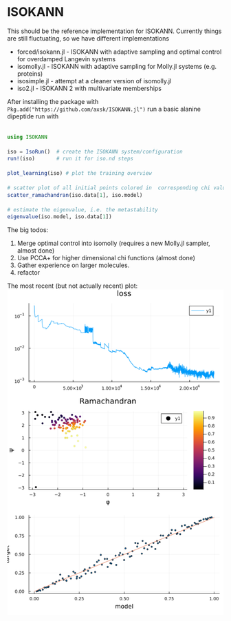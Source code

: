 # ISOKANN

This should be the reference implementation for ISOKANN.
Currently things are still fluctuating, so we have different implementations

- forced/isokann.jl - ISOKANN with adaptive sampling and optimal control for overdamped Langevin systems
- isomolly.jl - ISOKANN with adaptive sampling for Molly.jl systems (e.g. proteins)
- isosimple.jl - attempt at a cleaner version of isomolly.jl
- iso2.jl - ISOKANN 2 with multivariate memberships

After installing the package with `Pkg.add("https://github.com/axsk/ISOKANN.jl")` run a basic alanine dipeptide run with

```julia

using ISOKANN

iso = IsoRun()  # create the ISOKANN system/configuration
run!(iso)       # run it for iso.nd steps

plot_learning(iso) # plot the training overview

# scatter plot of all initial points colored in  corresponding chi value
scatter_ramachandran(iso.data[1], iso.model) 

# estimate the eigenvalue, i.e. the metastability
eigenvalue(iso.model, iso.data[1])

```


The big todos:
1. Merge optimal control into isomolly (requires a new Molly.jl sampler, almost done)
2. Use PCCA+ for higher dimensional chi functions (almost done)
3. Gather experience on larger molecules.
4. refactor

The most recent (but not actually recent) plot:
<img src="out/lastplot.png"/>
